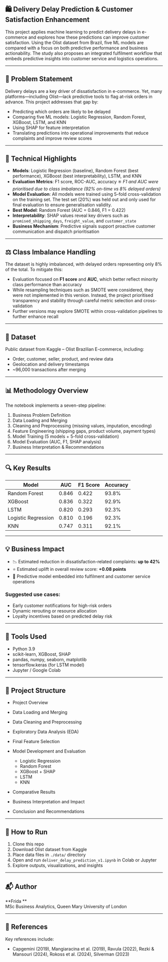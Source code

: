 
## 🛍️ Delivery Delay Prediction & Customer Satisfaction Enhancement

This project applies machine learning to predict delivery delays in e-commerce and explores how these predictions can improve customer satisfaction. Using the Olist dataset from Brazil, five ML models are compared with a focus on both predictive performance and business actionability. The study also proposes an integrated fulfilment workflow that embeds predictive insights into customer service and logistics operations.

---

## 📌 Problem Statement

Delivery delays are a key driver of dissatisfaction in e-commerce. Yet, many platforms—including Olist—lack predictive tools to flag at-risk orders in advance. This project addresses that gap by:

* Predicting which orders are likely to be delayed
* Comparing five ML models: Logistic Regression, Random Forest, XGBoost, LSTM, and KNN
* Using SHAP for feature interpretation
* Translating predictions into operational improvements that reduce complaints and improve review scores

---

## 🧠 Technical Highlights

* **Models**: Logistic Regression (baseline), Random Forest (best performance), XGBoost (best interpretability), LSTM, and KNN
* **Evaluation Metrics**: F1 score, ROC-AUC, accuracy
  ✳️ *F1 and AUC were prioritised due to class imbalance (92% on-time vs 8% delayed orders)*
* **Model Evaluation**:
  All models were trained using 5-fold cross-validation on the training set.
  The test set (20%) was held out and only used for final evaluation to ensure generalisation validity.
* **Best Model**: Random Forest (AUC = 0.846, F1 = 0.422)
* **Interpretability**: SHAP values reveal key drivers such as `promised_shipping_days`, `freight_value`, and `customer_state`
* **Business Mechanism**: Predictive signals support proactive customer communication and dispatch prioritisation

---

## ⚖️ Class Imbalance Handling

The dataset is highly imbalanced, with delayed orders representing only 8% of the total. To mitigate this:

* Evaluation focused on **F1 score** and **AUC**, which better reflect minority class performance than accuracy
* While resampling techniques such as SMOTE were considered, they were not implemented in this version.
  Instead, the project prioritised transparency and stability through careful metric selection and cross-validation
* Further versions may explore SMOTE within cross-validation pipelines to further enhance recall

---

## 📁 Dataset

Public dataset from Kaggle – Olist Brazilian E-commerce, including:

* Order, customer, seller, product, and review data
* Geolocation and delivery timestamps
* \~96,000 transactions after merging

---

## 📊 Methodology Overview

The notebook implements a seven-step pipeline:

1. Business Problem Definition
2. Data Loading and Merging
3. Cleaning and Preprocessing (missing values, imputation, encoding)
4. Feature Engineering (shipping gaps, product volume, payment types)
5. Model Training (5 models + 5-fold cross-validation)
6. Model Evaluation (AUC, F1, SHAP analysis)
7. Business Interpretation & Recommendations

---

## 🔍 Key Results

| Model               | AUC   | F1 Score | Accuracy |
| ------------------- | ----- | -------- | -------- |
| Random Forest       | 0.846 | 0.422    | 93.8%    |
| XGBoost             | 0.836 | 0.322    | 92.9%    |
| LSTM                | 0.820 | 0.293    | 92.3%    |
| Logistic Regression | 0.810 | 0.196    | 92.3%    |
| KNN                 | 0.747 | 0.311    | 92.1%    |

---

## 💡 Business Impact

* 📉 Estimated reduction in dissatisfaction-related complaints: **up to 42%**
* ⭐ Estimated uplift in overall review score: **+0.08 points**
* 🔄 Predictive model embedded into fulfilment and customer service operations

### Suggested use cases:

* Early customer notifications for high-risk orders
* Dynamic rerouting or resource allocation
* Loyalty incentives based on predicted delay risk

---

## 🔬 Tools Used

* Python 3.9
* scikit-learn, XGBoost, SHAP
* pandas, numpy, seaborn, matplotlib
* tensorflow\.keras (for LSTM model)
* Jupyter / Google Colab

---

## 🧾 Project Structure

* Project Overview
* Data Loading and Merging
* Data Cleaning and Preprocessing
* Exploratory Data Analysis (EDA)
* Final Feature Selection
* Model Development and Evaluation

  * Logistic Regression
  * Random Forest
  * XGBoost + SHAP
  * LSTM
  * KNN
* Comparative Results
* Business Interpretation and Impact
* Conclusion and Recommendations

---

## 🚀 How to Run

1. Clone this repo
2. Download Olist dataset from Kaggle
3. Place data files in `./data/` directory
4. Open and run `deliver_delay_prediction_v1.ipynb` in Colab or Jupyter
5. Explore outputs, visualizations, and insights


---

## 📬 Author

**Frida **  
MSc Business Analytics, Queen Mary University of London  


---

## 📎 References

Key references include:  
- Capgemini (2019), Mangiaracina et al. (2019), Ravula (2022), Rezki & Mansouri (2024), Rokoss et al. (2024), Silverman (2023)
